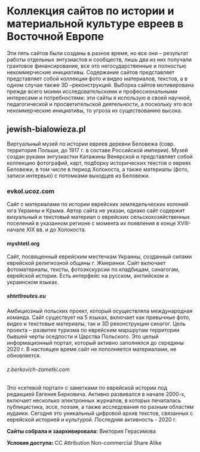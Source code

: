 # Коллекция сайтов по истории и материальной культуре евреев в Восточной Европе
Эти пять сайтов были созданы в разное время, но все они – результат работы отдельных энтузиастов и сообществ, лишь два из них получали грантовое финансирование, все это негосударственные и полностью некоммерческие инициативы. Содержание сайтов представляет представляет собой коллекции фото и видео материалов, текстов, а в одном случае также 3D –реконструкций.  Выборка сайтов мотивирована прежде всего моими исследовательскими и профессиональными интересами и потребностями: эти сайты я использую в своей научной, педагогической и просветительской деятельности, а поскольку это все некоммерческие инициативы, то угроза их существованию высока.  
## jewish-bialowieza.pl 
Виртуальный музей по истории евреев деревни Беловежа (совр. территория Польши, до 1917 г. в составе Российской империи). Музей создан руками энтузиастки Катажины Венярской и представляет собой коллекцию фотографий, карт, подборку исторических текстов о евреях Беловежи, в том числе в период Холокоста, а также материалы (фото, записи интервью) с потомками выходцев из Беловежи.
### evkol.ucoz.com
Сайт с материалами по истории еврейских земледельческих колоний юга Украины и Крыма. Автор сайта не указан, однако сайт содержит визуальный и текстовый материал о еврейских сельскохозяйственных поселений в указанном регионе с момента их появления в конце XVIII- начале XIX вв. и до Холокоста. 
#### myshtetl.org
Сайт, посвященный еврейским местечкам Украины, созданный силами еврейской религиозной общины г. Жмеринки. Сайт включает фотоматериалы, тексты, фотоэкскурсии по кладбищам, синагогам, еврейской истории. Есть интерфейс на русском, английском и украинском языках. 
##### shtetlroutes.eu
Амбициозный польских проект, который осуществляла международная команда. Сайт существует на 5 языках, включает как привычные фото, видео и текстовые материалы, так и 3D реконструкции синагог. Цель проекта – развитие туризма по еврейским маршрутам территории бывшей черты оседлости и Царства Польского. Это целый информационный портал, который активно заполнялся до середины 2020 г. В настоящее время сайт не пополняется материалами, не обновляется. 
###### z.berkovich-zametki.com
Это «сетевой портал» с заметками по еврейской истории под редакцией Евгения Берковича. Активно развивался в начале 2000-х, включает несколько электронных журналов, в которых печаталась публицистика, эссе, поэзия, а также исследования по разным областям иудаики. Сегодня это уникальный цифровой архив текстов, связанных с еврейской историей и культурой. Последняя активность - 2020 г. 

**Сайты собрала и заархивировала:** Виктория Герасимова

**Условия доступа:**  CC Attribution Non-commercial Share Alike


